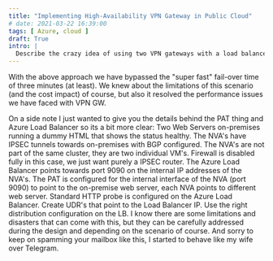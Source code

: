 ```yaml
---
title: "Implementing High-Availability VPN Gateway in Public Cloud"
# date: 2021-03-22 16:39:00
tags: [ Azure, cloud ]
draft: True
intro: |
  Describe the crazy idea of using two VPN gateways with a load balancer in front of them
---
```

With the above approach we have bypassed the "super fast" fail-over time of three minutes (at least). We knew about the limitations of this scenario (and the cost impact) of course, but also it resolved the performance issues we have faced with VPN GW.

On a side note I just wanted to give you the details behind the PAT thing and Azure Load Balancer so its a bit more clear:
Two Web Servers on-premises running a dummy HTML that shows the status healthy.
The NVA's have IPSEC tunnels towards on-premises with BGP configured.
The NVA's are not part of the same cluster, they are two individual VM's. Firewall is disabled fully in this case, we just want purely a IPSEC router.
The Azure Load Balancer points towards port 9090 on the internal IP addresses of the NVA's.
The PAT is configured for the internal interface of the NVA (port 9090) to point to the on-premise web server, each NVA points to different web server.
Standard HTTP probe is configured on the Azure Load Balancer.
Create UDR's that point to the Load Balancer IP.
Use the right distribution configuration on the LB.
I know there are some limitations and disasters that can come with this, but they can be carefully addressed during the design and depending on the scenario of course. And sorry to keep on spamming your mailbox like this, I started to behave like my wife over Telegram.
